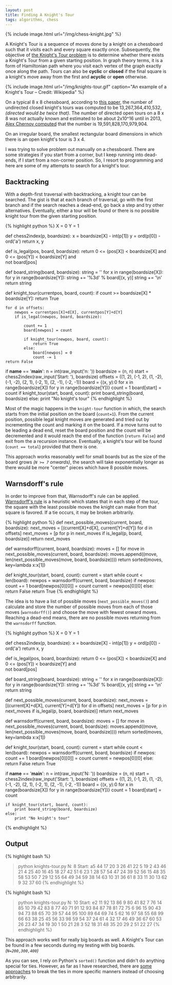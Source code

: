 ```yaml
---
layout: post
title: Finding A Knight's Tour
tags: algorithms, chess
---
```


{% include image.html url="/img/chess-knight.jpg" %}

A Knight's Tour is a sequence of moves done by a knight on a chessboard such that it visits each and every square exactly once. Subsequently, the objective of [the Knight's Tour  problem](https://en.wikipedia.org/wiki/Knight%27s_tour) is to determine whether there exists a Knight's Tour from a given starting position. In graph theory terms, it is a form of Hamiltonian path where you visit each vertex of the graph exactly once along the path. Tours can also be __cyclic__ or __closed__ if the final square is a knight's move away from the first and __acyclic__ or __open__ otherwise.

{% include image.html url="/img/knights-tour.gif" caption="An example of a Knight's Tour – Credit: Wikipedia" %}


On a typical 8 x 8 chessboard, according to [this paper](http://www.combinatorics.org/ojs/index.php/eljc/article/view/v3i1r5/comment), the number of undirected closed knight's tours was computed to be 13,267,364,410,532, _(directed would be twice that)_. The number of directed open tours on a 8 x 8 was not actually known and estimated to be about 2x10^16 until in 2013, [Alex Chernov computed](http://oeis.org/A165134
) that the number is 19,591,828,170,979,904.

On an irregular board, the smallest rectangular board dimensions in which there is an open knight's tour is 3 x 4.

I was trying to solve problem out manually on a chessboard. There are some strategies if you start from a corner, but I keep running into dead-ends, if I start from a non-corner position. So, I resort to programming and here are some of my attempts to search for a knight's tour.

## Backtracking

With a depth-first traversal with backtracking, a knight tour can be searched. The gist is that at each branch of traversal, go with the first branch and if the search reaches a dead-end, go back a step and try other alternatives. Eventually, either a tour will be found or there is no possible knight tour from the given starting position.

{% highlight python %}
X = 0
Y = 1

def chess2index(p, boardsize):
    x = boardsize[X] - int(p[1])
    y = ord(p[0]) - ord('a')
    return x, y

def is_legal(pos, board, boardsize):
    return 0 <= (pos[X]) < boardsize[X] and \
           0 <= (pos[Y]) < boardsize[Y] and \
           not board[pos]


def board_string(board, boardsize):
    string = ''
    for x in range(boardsize[X]):
        for y in range(boardsize[Y]):
            string += '%3d' % board[(x, y)]
        string += '\n'
    return string

def knight_tour(currentpos, board, count):
    if count >= boardsize[X] * boardsize[Y]:
        return True

    for d in offsets:
        newpos = currentpos[X]+d[X], currentpos[Y]+d[Y]
        if is_legal(newpos, board, boardsize):

            count += 1
            board[newpos] = count

            if knight_tour(newpos, board, count):
                return True
            else:
                board[newpos] = 0
                count -= 1
    return False


if __name__ == '__main__':
    n = int(raw_input('n: '))
    boardsize = (n, n)
    start = chess2index(raw_input('Start: '), boardsize)
    offsets = ((1, 2), (-1, 2), (1, -2), (-1, -2),
               (2, 1), (-2, 1), (2, -1), (-2, -1))
    board = {(x, y):0 for x in range(boardsize[X]) for y in range(boardsize[Y])}
    count = 1
    board[start] = count
    if knight_tour(start, board, count):
        print board_string(board, boardsize)
    else:
        print "No knight's tour"
{% endhighlight %}

Most of the magic happens in the `knight-tour` function in which, the search starts from the initial position on the board (`count=1`). From the current position, possible legal knight moves are generated and tried out by incrementing the count and marking it on the board. If a move turns out to be leading a dead end, reset the board position and the count will be decremented and it would reach the end of the function (`return False`) and exit from the a recursion instance. Eventually, a knight's tour will be found (`count == total`) provided that there is one.

This approach works reasonably well for small boards but as the size of the board grows _(`N >= 7` onwards)_, the search will take exponentially longer as there would be more "center" pieces which have 8 possible moves.

## Warnsdorff's rule
In order to improve from that, Warnsdorff's rule can be applied. [Warnsdorff's rule](https://en.wikipedia.org/wiki/Knight%27s_tour#Warnsdorff.27s_algorithm) is a heuristic which states that in each step of the tour, the square with the least possible moves the knight can make from that square is favored. If a tie occurs, it may be broken arbitrarily.

{% highlight python %}
def next_possible_moves(current, board, boardsize):
    next_moves = [(current[X]+d[X], current[Y]+d[Y]) for d in offsets]
    next_moves = [p for p in next_moves if is_legal(p, board, boardsize)]
    return next_moves

def warnsdorff(current, board, boardsize):
    moves = []
    for move in next_possible_moves(current, board, boardsize):
        moves.append((move, len(next_possible_moves(move, board, boardsize))))
    return sorted(moves, key=lambda x:x[1])

def knight_tour(start, board, count):
    current = start
    while count < len(board):
        newpos = warnsdorff(current, board, boardsize)
        if newpos:
            count += 1
            board[newpos[0][0]] = count
            current = newpos[0][0]
        else:
            return False
    return True
{% endhighlight %}

The idea is to have a list of possible moves (`next_possible_moves()`) and calculate and store the number of possible moves from each of those moves (`warnsdorff()`) and choose the move with fewest onward moves. Reaching a dead-end means, there are no possible moves returning from the `warnsdorff` function.

{% highlight python %}
X = 0
Y = 1

def chess2index(p, boardsize):
    x = boardsize[X] - int(p[1])
    y = ord(p[0]) - ord('a')
    return x, y

def is_legal(pos, board, boardsize):
    return 0 <= (pos[X]) < boardsize[X] and \
           0 <= (pos[Y]) < boardsize[Y] and \
           not board[pos]

def board_string(board, boardsize):
    string = ''
    for x in range(boardsize[X]):
        for y in range(boardsize[Y]):
            string += '%3d' % board[(x, y)]
        string += '\n'
    return string

def next_possible_moves(current, board, boardsize):
    next_moves = [(current[X]+d[X], current[Y]+d[Y]) for d in offsets]
    next_moves = [p for p in next_moves if is_legal(p, board, boardsize)]
    return next_moves

def warnsdorff(current, board, boardsize):
    moves = []
    for move in next_possible_moves(current, board, boardsize):
        moves.append((move, len(next_possible_moves(move, board, boardsize))))
    return sorted(moves, key=lambda x:x[1])

def knight_tour(start, board, count):
    current = start
    while count < len(board):
        newpos = warnsdorff(current, board, boardsize)
        if newpos:
            count += 1
            board[newpos[0][0]] = count
            current = newpos[0][0]
        else:
            return False
    return True

if __name__ == '__main__':
    n = int(raw_input('N: '))
    boardsize = (n, n)
    start = chess2index(raw_input('Start: '), boardsize)
    offsets = ((1, 2), (-1, 2), (1, -2), (-1, -2),
               (2, 1), (-2, 1), (2, -1), (-2, -1))
    board = {(x, y):0 for x in range(boardsize[X]) for y in range(boardsize[Y])}
    count = 1
    board[start] = count

    if knight_tour(start, board, count):
        print board_string(board, boardsize)
    else:
        print "No knight's tour"

{% endhighlight %}

## Output

{% highlight bash %}
> python knights-tour.py
N: 8
Start: a5
 44 17 20  3 26 41 22  5
 19  2 43 46 21  4 25 40
 16 45 18 27 42 51  6 23
  1 28 57 54 47 24 39 52
 56 15 48 35 58 53 50  7
 29 12 55 64 49 34 59 38
 14 63 10 31 36 61  8 33
 11 30 13 62  9 32 37 60
{% endhighlight %}

{% highlight bash %}
> python knights-tour.py
N: 10
Start: e2
   11   92   13   86    9   80   41   82    7   76
   14   85   10   79   42   83    8   77   40   71
   91   12   93   84   87   78   81   72   75    6
   96   15   90   43   94   73   88   65   70   39
   57   44   95  100   89   64   69   74    5   62
   16   97   58   55   68   99   66   63   38   25
   45   56   33   98   59   54   37   24   61    4
   32   17   46   49   36   67   60   53   26   23
   47   34   19   30    1   50   21   28    3   52
   18   31   48   35   20   29    2   51   22   27
{% endhighlight %}

This approach works well for really big boards as well. A Knight's Tour can be found in a few seconds during my testing with big boards. _(`N=200,300,400`)_

As you can see, I rely on Python's `sorted()` function and didn't do anything special for ties. However, as far as I have researched, there are [some approaches](http://dl.acm.org/citation.cfm?id=363463) to break the ties in more specific manners instead of choosing arbitrarily.